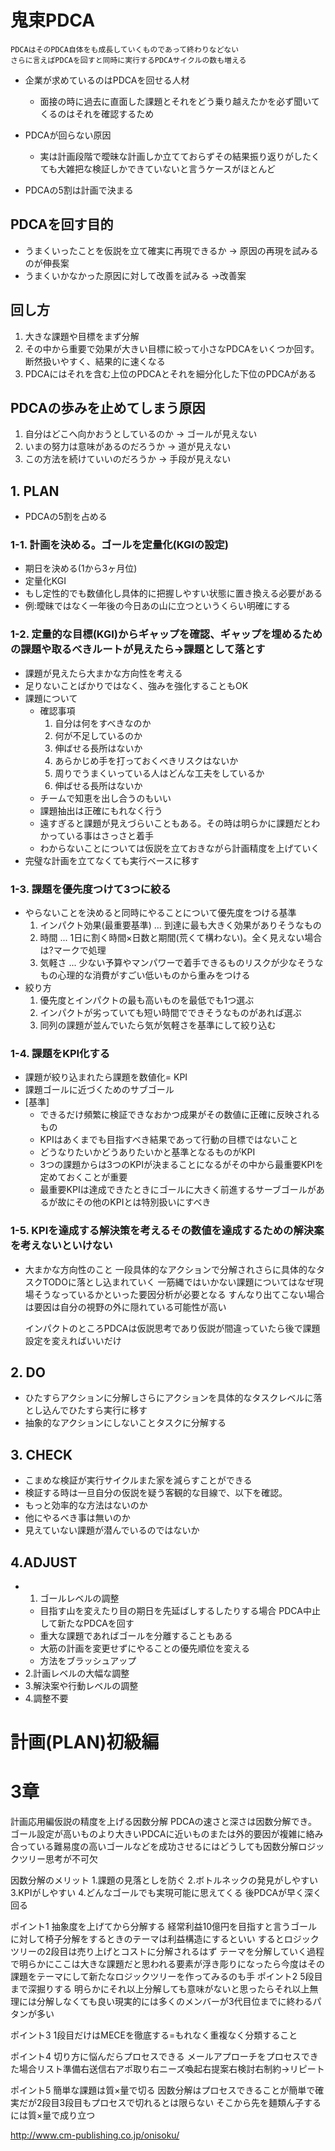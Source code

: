 # 鬼束PDCA
```
PDCAはそのPDCA自体をも成長していくものであって終わりなどない
さらに言えばPDCAを回すと同時に実行するPDCAサイクルの数も増える
```

- 企業が求めているのはPDCAを回せる人材
  - 面接の時に過去に直面した課題とそれをどう乗り越えたかを必ず聞いてくるのはそれを確認するため

- PDCAが回らない原因
  - 実は計画段階で曖昧な計画しか立てておらずその結果振り返りがしたくても大雑把な検証しかできていないと言うケースがほとんど

- PDCAの5割は計画で決まる

## PDCAを回す目的
- うまくいったことを仮説を立て確実に再現できるか -> 原因の再現を試みるのが伸長案
- うまくいかなかった原因に対して改善を試みる ->改善案

## 回し方
1. 大きな課題や目標をまず分解
1. その中から重要で効果が大きい目標に絞って小さなPDCAをいくつか回す。断然扱いやすく、結果的に速くなる
1. PDCAにはそれを含む上位のPDCAとそれを細分化した下位のPDCAがある

## PDCAの歩みを止めてしまう原因
1. 自分はどこへ向かおうとしているのか -> ゴールが見えない
1. いまの努力は意味があるのだろうか -> 道が見えない
1. この方法を続けていいのだろうか -> 手段が見えない

## 1. PLAN
- PDCAの5割を占める

### 1-1. 計画を決める。ゴールを定量化(KGIの設定)
- 期日を決める(1から3ヶ月位)
- 定量化KGI
- もし定性的でも数値化し具体的に把握しやすい状態に置き換える必要がある
- 例:曖昧ではなく一年後の今日あの山に立つというくらい明確にする

### 1-2. 定量的な目標(KGI)からギャップを確認、ギャップを埋めるための課題や取るべきルートが見えたら→課題として落とす
- 課題が見えたら大まかな方向性を考える
- 足りないことばかりではなく、強みを強化することもOK
- 課題について
  - 確認事項
    1. 自分は何をすべきなのか
    1. 何が不足しているのか
    1. 伸ばせる長所はないか
    1. あらかじめ手を打っておくべきリスクはないか
    1. 周りでうまくいっている人はどんな工夫をしているか
    1. 伸ばせる長所はないか
  - チームで知恵を出し合うのもいい
  - 課題抽出は正確にもれなく行う
  - 遠すぎると課題が見えづらいこともある。その時は明らかに課題だとわかっている事はさっさと着手
  - わからないことについては仮説を立ておきながら計画精度を上げていく
- 完璧な計画を立てなくても実行ベースに移す

### 1-3. 課題を優先度つけて3つに絞る
- やらないことを決めると同時にやることについて優先度をつける基準
  1. インパクト効果(最重要基準) ... 到達に最も大きく効果がありそうなもの
  1. 時間 ... 1日に割く時間×日数と期間(荒くて構わない)。全く見えない場合は?マークで処理
  1. 気軽さ ... 少ない予算やマンパワーで着手できるものリスクが少なそうなもの心理的な消費がすごい低いものから重みをつける
- 絞り方
  1. 優先度とインパクトの最も高いものを最低でも1つ選ぶ
  1. インパクトが劣っていても短い時間でできそうなものがあれば選ぶ
  1. 同列の課題が並んでいたら気が気軽さを基準にして絞り込む

### 1-4. 課題をKPI化する
- 課題が絞り込まれたら課題を数値化= KPI
- 課題ゴールに近づくためのサブゴール
- [基準]
  - できるだけ頻繁に検証できなおかつ成果がその数値に正確に反映されるもの
  - KPIはあくまでも目指すべき結果であって行動の目標ではないこと
  - どうなりたいかどうありたいかと基準となるものがKPI
  - 3つの課題からは3つのKPIが決まることになるがその中から最重要KPIを定めておくことが重要
  - 最重要KPIは達成できたときにゴールに大きく前進するサーブゴールがあるが故にその他のKPIとは特別扱いにすべき

### 1-5. KPIを達成する解決策を考えるその数値を達成するための解決案を考えないといけない
- 大まかな方向性のこと
  一段具体的なアクションで分解されさらに具体的なタスクTODOに落とし込まれていく
  一筋縄ではいかない課題についてはなぜ現場そうなっているかといった要因分析が必要となる
  すんなり出てこない場合は要因は自分の視野の外に隠れている可能性が高い

  インパクトのところPDCAは仮説思考であり仮説が間違っていたら後で課題設定を変えればいいだけ

## 2. DO
- ひたすらアクションに分解しさらにアクションを具体的なタスクレベルに落とし込んでひたすら実行に移す
- 抽象的なアクションにしないことタスクに分解する

## 3. CHECK
- こまめな検証が実行サイクルまた家を減らすことができる
- 検証する時は一旦自分の仮説を疑う客観的な目線で、以下を確認。
- もっと効率的な方法はないのか
- 他にやるべき事は無いのか
- 見えていない課題が潜んでいるのではないか

## 4.ADJUST
- 1. ゴールレベルの調整
  - 目指す山を変えたり目の期日を先延ばしするしたりする場合 PDCA中止して新たなPDCAを回す
  - 重大な課題であればゴールを分離することもある
  - 大筋の計画を変更せずにやることの優先順位を変える
  - 方法をブラッシュアップ
- 2.計画レベルの大幅な調整
- 3.解決案や行動レベルの調整
- 4.調整不要

# 計画(PLAN)初級編
# 3章
計画応用編仮説の精度を上げる因数分解
PDCAの速さと深さは因数分解でき。
ゴール設定が高いものより大きいPDCAに近いものまたは外的要因が複雑に絡み合っている難易度の高いゴールなどを成功させるにはどうしても因数分解ロジックツリー思考が不可欠

因数分解のメリット
1.課題の見落としを防ぐ
2.ボトルネックの発見がしやすい
3.KPIがしやすい
4.どんなゴールでも実現可能に思えてくる
後PDCAが早く深く回る

ポイント1
抽象度を上げてから分解する
経常利益10億円を目指すと言うゴールに対して椅子分解をするときのテーマは利益構造にするといい
するとロジックツリーの2段目は売り上げとコストに分解されるはず
テーマを分解していく過程で明らかにここは大きな課題だと思われる要素が浮き彫りになったら今度はその課題をテーマにして新たなロジックツリーを作ってみるのも手
ポイント2
  5段目まで深掘りする
  明らかにそれ以上分解しても意味がないと思ったらそれ以上無理には分解しなくても良い現実的には多くのメンバーが3代目位までに終わるパタンが多い

ポイント3
1段目だけはMECEを徹底する=もれなく重複なく分類すること

ポイント4
切り方に悩んだらプロセスできる
メールアプローチをプロセスできた場合リスト準備右送信右アポ取り右ニーズ喚起右提案右検討右制約→リピート

ポイント5
簡単な課題は質×量で切る
因数分解はプロセスできることが簡単で確実だが2段目3段目もプロセスで切れるとは限らない
そこから先を麺類ん子するには質×量で成り立つ

http://www.cm-publishing.co.jp/onisoku/
